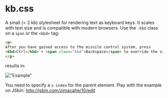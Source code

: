 kb.css
======

A small (< 2 kb) stylesheet for rendering text as keyboard keys. It scales with text size and is compatible with modern browsers. Use the `.kbd` class on a `span` or the `<kbd>` tag:

```html
<p>
After you have gained access to the missile control system, press 
<kbd>Ctrl</kbd> + <span class="kbd">Backspace</span> to override the safety controls.
</p>
```

results in:

!["Example"](https://raw.githubusercontent.com/JSlote/kbd.css/master/example.png "Example")

You need to specify a `z-index` for the parent element. Play with the example on JSbin: http://jsbin.com/zimacahe/10/edit
